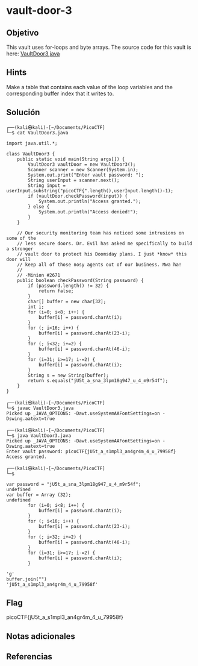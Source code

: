 # vault-door-3

## Objetivo

This vault uses for-loops and byte arrays. The source code for this vault is here: [VaultDoor3.java](https://jupiter.challenges.picoctf.org/static/943ea40e3f54fca6d2145fa7aadc5e09/VaultDoor3.java)

## Hints

Make a table that contains each value of the loop variables and the corresponding buffer index that it writes to.

## Solución

``` 
┌──(kali㉿kali)-[~/Documents/PicoCTF]
└─$ cat VaultDoor3.java  

import java.util.*;

class VaultDoor3 {
    public static void main(String args[]) {
        VaultDoor3 vaultDoor = new VaultDoor3();
        Scanner scanner = new Scanner(System.in);
        System.out.print("Enter vault password: ");
        String userInput = scanner.next();
        String input = userInput.substring("picoCTF{".length(),userInput.length()-1);
        if (vaultDoor.checkPassword(input)) {
            System.out.println("Access granted.");
        } else {
            System.out.println("Access denied!");
        }
    }

    // Our security monitoring team has noticed some intrusions on some of the
    // less secure doors. Dr. Evil has asked me specifically to build a stronger
    // vault door to protect his Doomsday plans. I just *know* this door will
    // keep all of those nosy agents out of our business. Mwa ha!
    //
    // -Minion #2671
    public boolean checkPassword(String password) {
        if (password.length() != 32) {
            return false;
        }
        char[] buffer = new char[32];
        int i;
        for (i=0; i<8; i++) {
            buffer[i] = password.charAt(i);
        }
        for (; i<16; i++) {
            buffer[i] = password.charAt(23-i);
        }
        for (; i<32; i+=2) {
            buffer[i] = password.charAt(46-i);
        }
        for (i=31; i>=17; i-=2) {
            buffer[i] = password.charAt(i);
        }
        String s = new String(buffer);
        return s.equals("jU5t_a_sna_3lpm18g947_u_4_m9r54f");
    }
}
                                                                 
┌──(kali㉿kali)-[~/Documents/PicoCTF]
└─$ javac VaultDoor3.java
Picked up _JAVA_OPTIONS: -Dawt.useSystemAAFontSettings=on -Dswing.aatext=true
                                                                 
┌──(kali㉿kali)-[~/Documents/PicoCTF]
└─$ java VaultDoor3.java 
Picked up _JAVA_OPTIONS: -Dawt.useSystemAAFontSettings=on -Dswing.aatext=true
Enter vault password: picoCTF{jU5t_a_s1mpl3_an4gr4m_4_u_79958f}
Access granted.
                                                                 
┌──(kali㉿kali)-[~/Documents/PicoCTF]
└─$   
```

```
var password = "jU5t_a_sna_3lpm18g947_u_4_m9r54f";
undefined
var buffer = Array (32);
undefined
        for (i=0; i<8; i++) {
            buffer[i] = password.charAt(i);
        }
        for (; i<16; i++) {
            buffer[i] = password.charAt(23-i);
        }
        for (; i<32; i+=2) {
            buffer[i] = password.charAt(46-i);
        }
        for (i=31; i>=17; i-=2) {
            buffer[i] = password.charAt(i);
        }

'g'
buffer.join("")
'jU5t_a_s1mpl3_an4gr4m_4_u_79958f'
```

## Flag

picoCTF{jU5t_a_s1mpl3_an4gr4m_4_u_79958f}

## Notas adicionales
## Referencias
